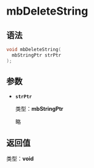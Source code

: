 # mbDeleteString

## 语法

``` cpp
void mbDeleteString(
  mbStringPtr strPtr
);
```

## 参数

- **`strPtr`**

  类型：**mbStringPtr**

  略

## 返回值

类型：**void**
